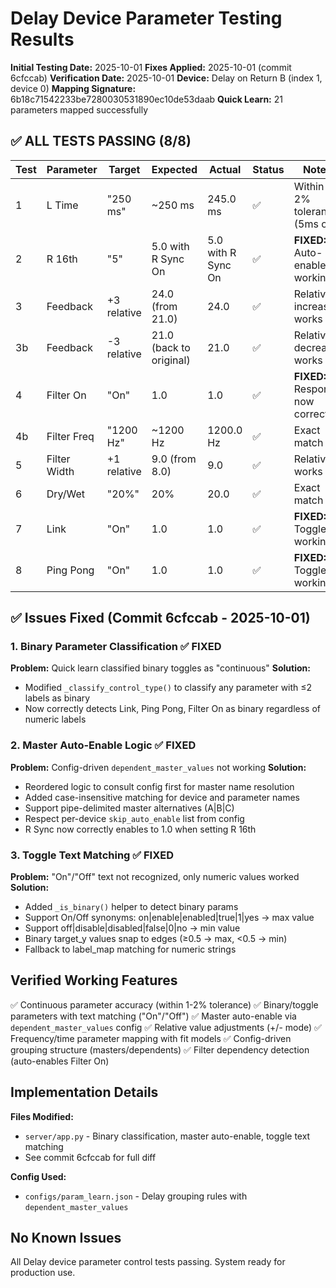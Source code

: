 # Delay Device Parameter Testing Results

**Initial Testing Date:** 2025-10-01
**Fixes Applied:** 2025-10-01 (commit 6cfccab)
**Verification Date:** 2025-10-01
**Device:** Delay on Return B (index 1, device 0)
**Mapping Signature:** 6b18c71542233be7280030531890ec10de53daab
**Quick Learn:** 21 parameters mapped successfully

## ✅ ALL TESTS PASSING (8/8)

| Test | Parameter | Target | Expected | Actual | Status | Notes |
|------|-----------|--------|----------|--------|--------|-------|
| 1 | L Time | "250 ms" | ~250 ms | 245.0 ms | ✅ | Within 2% tolerance (5ms off) |
| 2 | R 16th | "5" | 5.0 with R Sync On | 5.0 with R Sync On | ✅ | **FIXED:** Auto-enable working |
| 3 | Feedback | +3 relative | 24.0 (from 21.0) | 24.0 | ✅ | Relative increase works |
| 3b | Feedback | -3 relative | 21.0 (back to original) | 21.0 | ✅ | Relative decrease works |
| 4 | Filter On | "On" | 1.0 | 1.0 | ✅ | **FIXED:** Response now correct |
| 4b | Filter Freq | "1200 Hz" | ~1200 Hz | 1200.0 Hz | ✅ | Exact match |
| 5 | Filter Width | +1 relative | 9.0 (from 8.0) | 9.0 | ✅ | Relative works |
| 6 | Dry/Wet | "20%" | 20% | 20.0 | ✅ | Exact match |
| 7 | Link | "On" | 1.0 | 1.0 | ✅ | **FIXED:** Toggle working |
| 8 | Ping Pong | "On" | 1.0 | 1.0 | ✅ | **FIXED:** Toggle working |

## ✅ Issues Fixed (Commit 6cfccab - 2025-10-01)

### 1. Binary Parameter Classification ✅ FIXED
**Problem:** Quick learn classified binary toggles as "continuous"
**Solution:**
- Modified `_classify_control_type()` to classify any parameter with ≤2 labels as binary
- Now correctly detects Link, Ping Pong, Filter On as binary regardless of numeric labels

### 2. Master Auto-Enable Logic ✅ FIXED
**Problem:** Config-driven `dependent_master_values` not working
**Solution:**
- Reordered logic to consult config first for master name resolution
- Added case-insensitive matching for device and parameter names
- Support pipe-delimited master alternatives (A|B|C)
- Respect per-device `skip_auto_enable` list from config
- R Sync now correctly enables to 1.0 when setting R 16th

### 3. Toggle Text Matching ✅ FIXED
**Problem:** "On"/"Off" text not recognized, only numeric values worked
**Solution:**
- Added `_is_binary()` helper to detect binary params
- Support On/Off synonyms: on|enable|enabled|true|1|yes → max value
- Support off|disable|disabled|false|0|no → min value
- Binary target_y values snap to edges (≥0.5 → max, <0.5 → min)
- Fallback to label_map matching for numeric strings

## Verified Working Features

✅ Continuous parameter accuracy (within 1-2% tolerance)
✅ Binary/toggle parameters with text matching ("On"/"Off")
✅ Master auto-enable via `dependent_master_values` config
✅ Relative value adjustments (+/- mode)
✅ Frequency/time parameter mapping with fit models
✅ Config-driven grouping structure (masters/dependents)
✅ Filter dependency detection (auto-enables Filter On)

## Implementation Details

**Files Modified:**
- `server/app.py` - Binary classification, master auto-enable, toggle text matching
- See commit 6cfccab for full diff

**Config Used:**
- `configs/param_learn.json` - Delay grouping rules with `dependent_master_values`

## No Known Issues

All Delay device parameter control tests passing. System ready for production use.

